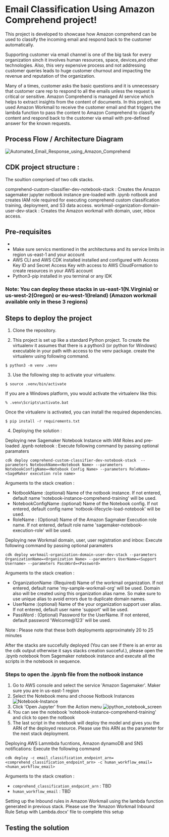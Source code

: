 # Email Classification Using Amazon Comprehend project!

This project is developed to showcase how Amazon comprehend can be used to classify the incoming email and respond back to the customer automatically. 

Supporting customer via email channel is one of the big task for every organization sinch it involves human resources, space, devices,and other technologies. Also, this very expensive process and not addressing customer queries leads to huge customer churnout and impacting the revenue and reputation of the organization. 

Many of a times, customer asks the basic questions and it is unnecessary that customer care rep to respond to all the emails unless the request is critical or sensitive. Amazon Comprehend is managed AI service which helps to extract insights from the content of documents. In this project, we used Amazon Workmail to receive the customer email and that triggers the lambda function to pass the content to Amazon Comprehend to classify content and respond back to the customer via email with pre-defined answer for the known requests.

## Process Flow / Architecture Diagram

![Automated_Email_Response_using_Amazon_Comprehend](/uploads/360725545cf3f7e04929e749ff653e7a/Automated_Email_Response_using_Amazon_Comprehend.jpg)

## CDK project structure :
The soultion comprised of two cdk stacks.

comprehend-custom-classifier-dev-notebook-stack : Creates the Amazon sagemaker jupyter notbook instance pre-loaded with .ipynb notbook and creates IAM role required for executing comprehend custom classification training, deployment, and S3 data access.
workmail-organization-domain-user-dev-stack : Creates the Amazon workmail with domain, user, inbox access.

## Pre-requisites
-
- Make sure servics mentioned in the architecturea and its service limits in region us-east-1 and your account
- AWS CLI and AWS CDK installed installed and configured with Access Key ID and Secret Access Key with access to AWS CloudFormation to create resources in your AWS account
- Python3-pip installed in you terminal or any IDK 

### Note: You can deploy these stacks in us-east-1(N.Virginia) or us-west-2(Oregon) or eu-west-1(Ireland) (Amazon workmail available only in these 3 regions)

## Steps to deploy the project
1. Clone the repository.

2. This project is set up like a standard Python project. To create the virtualenv it assumes that there is a python3 (or python for Windows) executable in your path with access to the venv package. create the virtualenv using following command.
```
$ python3 -m venv .venv 
```

3. Use the following step to activate your virtualenv.
```
$ source .venv/bin/activate
```
If you are a Windows platform, you would activate the virtualenv like this:
```
% .venv\Scripts\activate.bat
```
Once the virtualenv is activated, you can install the required dependencies.
```
$ pip install -r requirements.txt
```
4. Deploying the solution :

Deploying new Sagemaker Notebook Instance with IAM Roles and pre-loaded .ipynb notebook : Execute following command by passing optional paramaters
```
cdk deploy comprehend-custom-classifier-dev-notebook-stack  --parameters NotebookName=<Notebook Name> --parameters NotebookConfigName=<Notebook Config Name> --parameters RoleName=<SageMaker execution role name>
```

Arguments to the stack creation :
* NotbookName :(optional) Name of the notbook instance. If not entered, default name 'notebook-instance-comprehend-training' will be used.
* NotebookConfigName :(optional) Name of the  Notebook config. If not entered, default config name 'notbook-lifecycle-load-notebook' will be used.
* RoleName : (Optional) Name of the Amazon Sagmaker Execution role name. If not entered, default role name 'sagemaker-notebook-execution-role' will be used.

Deploying new Workmail domain, user, user registration and inbox: Execute following command by passing optional paramaters
```
cdk deploy workmail-organization-domain-user-dev-stack --parameters OrganizationName=<Organization Name> --parameters UserName=<Support Username> --parameters PassWord=<Password>
```
Arguments to the stack creation :
* OrganizationName :(Required) Name of the workmail organization. If not entered, default name 'my-sample-workmail-org' will be used. Domain also will be created using this organization alias name. So make sure to use unique alias to avoid errors due to duplicate domain names.
* UserName :(optional) Name of the your organization support user alias. If not entered, default user name 'support' will be used.
* PassWord : (Optional) Password for the UserName. If not entered, default password 'Welcome@123' will be used.

Note : Please note that these both deployments approximately 20 to 25 minutes

After the stacks are succefully deployed (You can see if there is an error as the cdk output otherwise it says stacks creation succeful.), please open the .ipynb notebook from Sagemaker notebook instance and execute all the scripts in the notebook in sequence. 
### Steps to open the .ipynb file from the notbook instance
1. Go to AWS console and select the service 'Amazon Sagemaker'. Maker sure you are in us-east-1 region
2. Select the Notebook menu and choose Notbook Instances
![Notebook-Instance](/uploads/f37db490bc2dfef14cdf3b24ae23558c/Notebook-Instance.jpg)
3. Click 'Open Jupyter' from the Action menu
![ipython_notebook_screen](/uploads/0f87e935a948ce54d3832994c7ef8d9b/ipython_notebook_screen.jpg)
4. You can see the notebook 'notebook-instance-comprehend-training' and click to open the notbook
5. The last script in the notebook will deploy the model and gives you the ARN of the deployed resource. Please use this ARN as the parameter for the next stack deployment.

Deploying AWS Lammbda fucntions, Amazon dynamoDB and SNS notifications: Execute the following command 
```
cdk deploy -c email_classification_endpoint_arn=<comprehend_classification_endpoint_arn> -c human_workflow_email=<human_workflow_email>
```

Arguments to the stack creation :

* `comprehend_classification_endpoint_arn` : TBD
* `human_workflow_email` : TBD

Setting up the Inbound rules in Amazon Workmail using the lambda function generated in previous stack. Please use the  'Amazon Workmail Inbound Rule Setup with Lambda.docx' file to complete this setup


## Testing the solution
